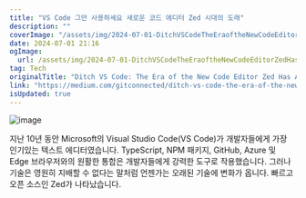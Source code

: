 ```yaml
---
title: "VS Code 그만 사용하세요 새로운 코드 에디터 Zed 시대의 도래"
description: ""
coverImage: "/assets/img/2024-07-01-DitchVSCodeTheEraoftheNewCodeEditorZedHasArrived_0.png"
date: 2024-07-01 21:16
ogImage: 
  url: /assets/img/2024-07-01-DitchVSCodeTheEraoftheNewCodeEditorZedHasArrived_0.png
tag: Tech
originalTitle: "Ditch VS Code: The Era of the New Code Editor Zed Has Arrived"
link: "https://medium.com/gitconnected/ditch-vs-code-the-era-of-the-new-code-editor-zed-has-arrived-790f20c57980"
isUpdated: true
---
```






![image](/assets/img/2024-07-01-DitchVSCodeTheEraoftheNewCodeEditorZedHasArrived_0.png)

지난 10년 동안 Microsoft의 Visual Studio Code(VS Code)가 개발자들에게 가장 인기있는 텍스트 에디터였습니다. TypeScript, NPM 패키지, GitHub, Azure 및 Edge 브라우저와의 원활한 통합은 개발자들에게 강력한 도구로 작용했습니다. 그러나 기술은 영원히 지배할 수 없다는 말처럼 언젠가는 오래된 기술에 변화가 옵니다. 빠르고 오픈 소스인 Zed가 나타났습니다.